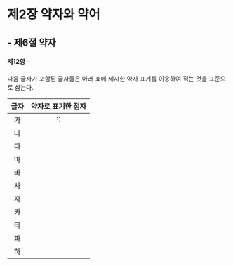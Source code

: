 # 제2장 약자와 약어

## - 제6절 약자
#### 제12항 -
다음 글자가 포함된 글자들은 아래 표에 제시한 약자 표기를 이용하여 적는 것을 표준으로 삼는다.

글자|약자로 표기한 점자
:---:|:---:
가|⠫
나|
다|
마|
바|
사|
자|
카|
타|
파|
하|
